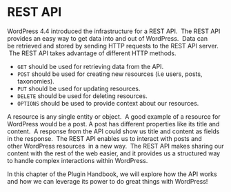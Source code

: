 # REST API

WordPress 4.4 introduced the infrastructure for a REST API.  The REST API provides an easy way to get data into and out of WordPress.  Data can be retrieved and stored by sending HTTP requests to the REST API server.  The REST API takes advantage of different HTTP methods.

- `GET` should be used for retrieving data from the API.
- `POST` should be used for creating new resources (i.e users, posts, taxonomies).
- `PUT` should be used for updating resources.
- `DELETE` should be used for deleting resources.
- `OPTIONS` should be used to provide context about our resources.

A resource is any single entity or object.  A good example of a resource for WordPress would be a post. A post has different properties like its title and content.  A response from the API could show us title and content as fields in the response.  The REST API enables us to interact with posts and other WordPress resources  in a new way.  The REST API makes sharing our content with the rest of the web easier, and it provides us a structured way to handle complex interactions within WordPress.

In this chapter of the Plugin Handbook, we will explore how the API works and how we can leverage its power to do great things with WordPress!

